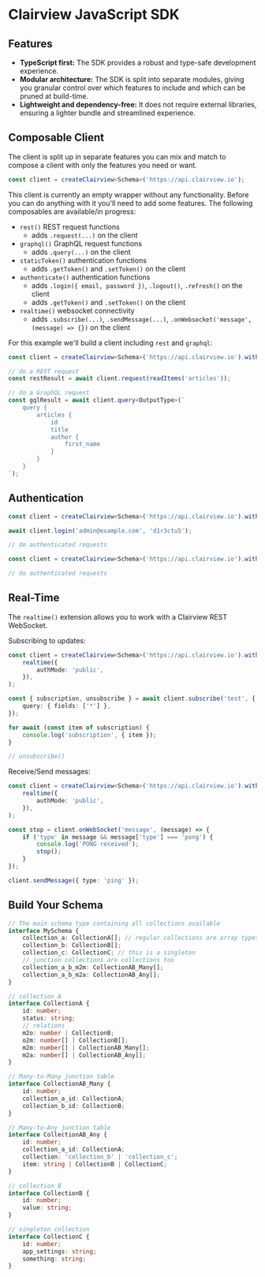 # Clairview JavaScript SDK

## Features

- **TypeScript first:** The SDK provides a robust and type-safe development experience.
- **Modular architecture:** The SDK is split into separate modules, giving you granular control over which features to
  include and which can be pruned at build-time.
- **Lightweight and dependency-free:** It does not require external libraries, ensuring a lighter bundle and streamlined
  experience.

## Composable Client

The client is split up in separate features you can mix and match to compose a client with only the features you need or
want.

```ts
const client = createClairview<Schema>('https://api.clairview.io');
```

This client is currently an empty wrapper without any functionality. Before you can do anything with it you'll need to
add some features. The following composables are available/in progress:

- `rest()` REST request functions
  - adds `.request(...)` on the client
- `graphql()` GraphQL request functions
  - adds `.query(...)` on the client
- `staticToken()` authentication functions
  - adds `.getToken()` and `.setToken()` on the client
- `authenticate()` authentication functions
  - adds `.login({ email, password })`, `.logout()`, `.refresh()` on the client
  - adds `.getToken()` and `.setToken()` on the client
- `realtime()` websocket connectivity
  - adds `.subscribe(...)`, `.sendMessage(...)`, `.onWebsocket('message', (message) => {})` on the client

For this example we'll build a client including `rest` and `graphql`:

```ts
const client = createClairview<Schema>('https://api.clairview.io').with(rest()).with(graphql());

// do a REST request
const restResult = await client.request(readItems('articles'));

// do a GraphQL request
const gqlResult = await client.query<OutputType>(`
    query {
        articles {
            id
            title
            author {
                first_name
            }
        }
    }
`);
```

## Authentication

```ts
const client = createClairview<Schema>('https://api.clairview.io').with(rest()).with(authentication('json'));

await client.login('admin@example.com', 'd1r3ctu5');

// do authenticated requests
```

```ts
const client = createClairview<Schema>('https://api.clairview.io').with(rest()).with(staticToken('super-secure-token'));

// do authenticated requests
```

## Real-Time

The `realtime()` extension allows you to work with a Clairview REST WebSocket.

Subscribing to updates:

```ts
const client = createClairview<Schema>('https://api.clairview.io').with(
	realtime({
		authMode: 'public',
	}),
);

const { subscription, unsubscribe } = await client.subscribe('test', {
	query: { fields: ['*'] },
});

for await (const item of subscription) {
	console.log('subscription', { item });
}

// unsubscribe()
```

Receive/Send messages:

```ts
const client = createClairview<Schema>('https://api.clairview.io').with(
	realtime({
		authMode: 'public',
	}),
);

const stop = client.onWebSocket('message', (message) => {
	if ('type' in message && message['type'] === 'pong') {
		console.log('PONG received');
		stop();
	}
});

client.sendMessage({ type: 'ping' });
```

## Build Your Schema

```ts
// The main schema type containing all collections available
interface MySchema {
	collection_a: CollectionA[]; // regular collections are array types
	collection_b: CollectionB[];
	collection_c: CollectionC; // this is a singleton
	// junction collections are collections too
	collection_a_b_m2m: CollectionAB_Many[];
	collection_a_b_m2a: CollectionAB_Any[];
}

// collection A
interface CollectionA {
	id: number;
	status: string;
	// relations
	m2o: number | CollectionB;
	o2m: number[] | CollectionB[];
	m2m: number[] | CollectionAB_Many[];
	m2a: number[] | CollectionAB_Any[];
}

// Many-to-Many junction table
interface CollectionAB_Many {
	id: number;
	collection_a_id: CollectionA;
	collection_b_id: CollectionB;
}

// Many-to-Any junction table
interface CollectionAB_Any {
	id: number;
	collection_a_id: CollectionA;
	collection: 'collection_b' | 'collection_c';
	item: string | CollectionB | CollectionC;
}

// collection B
interface CollectionB {
	id: number;
	value: string;
}

// singleton collection
interface CollectionC {
	id: number;
	app_settings: string;
	something: string;
}
```
